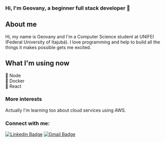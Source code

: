 ### Hi, I'm Geovany, a beginner full stack developer :milky_way:

## About me

  Hi, my name is Geovany and I'm a Computer Science student at UNIFEI (Federal University of Itajubá). I love programming and help to build all the things it makes possible gets me excited.
  
## What I'm using now
:green_heart: Node <br/>
:whale: Docker <br/>
:blue_heart: React 

### More interests

Actually I'm learning too about cloud services using AWS.

### Connect with me:
[![Linkedin Badge](https://img.shields.io/badge/-Geovany-blue?style=flat-square&logo=Linkedin&logoColor=white&link=https://www.linkedin.com/in/geovany-carlos-mendes-9741baa7/)](https://www.linkedin.com/in/geovany-carlos-mendes-9741baa7/) 
[![Gmail Badge](https://img.shields.io/badge/-geovany.c.mendes@gmail.com-c14438?style=flat-square&logo=Gmail&logoColor=white&link=mailto:geovany.c.mendes@gmail.com)](mailto:geovany.c.mendes@gmail.com)
